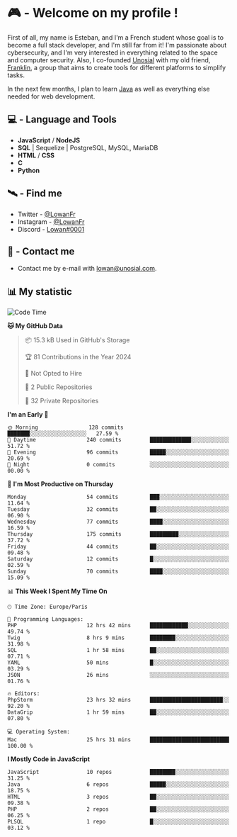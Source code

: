 # 🎮 - Welcome on my profile !
First of all, my name is Esteban, and I'm a French student whose goal is to become a full stack developer, and I'm still far from it!
I'm passionate about cybersecurity, and I'm very interested in everything related to the space and computer security.
Also, I co-founded [Unosial](https://github.com/Unosial) with my old friend, [Franklin](https://github.com/AbaFranklin/), a group that aims to create tools for different platforms to simplify tasks. 

In the next few months, I plan to learn [Java](https://www.java.com/) as well as everything else needed for web development.




## 💻 - Language and Tools
- **JavaScript** / **NodeJS**
- **SQL** | Sequelize | PostgreSQL, MySQL, MariaDB
- **HTML** / **CSS**
- **C**
- **Python**

## 🛰️ - Find me

 - Twitter - [@LowanFr](https://twitter.com/LowanFr/)
 - Instagram - [@LowanFr](https://instagram.com/LowanFr)
 - Discord -  [Lowan#0001](https://unosial.bio/Lowan)
 
## 📡 - Contact me
 - Contact me by e-mail with [lowan@unosial.com](mailto:lowan@unosial.com).

## 📊 My statistic
<!--START_SECTION:waka-->
![Code Time](http://img.shields.io/badge/Code%20Time-830%20hrs%2015%20mins-blue)

**🐱 My GitHub Data** 

> 📦 15.3 kB Used in GitHub's Storage 
 > 
> 🏆 81 Contributions in the Year 2024
 > 
> 🚫 Not Opted to Hire
 > 
> 📜 2 Public Repositories 
 > 
> 🔑 32 Private Repositories 
 > 
**I'm an Early 🐤** 

```text
🌞 Morning                128 commits         ███████░░░░░░░░░░░░░░░░░░   27.59 % 
🌆 Daytime                240 commits         █████████████░░░░░░░░░░░░   51.72 % 
🌃 Evening                96 commits          █████░░░░░░░░░░░░░░░░░░░░   20.69 % 
🌙 Night                  0 commits           ░░░░░░░░░░░░░░░░░░░░░░░░░   00.00 % 
```
📅 **I'm Most Productive on Thursday** 

```text
Monday                   54 commits          ███░░░░░░░░░░░░░░░░░░░░░░   11.64 % 
Tuesday                  32 commits          ██░░░░░░░░░░░░░░░░░░░░░░░   06.90 % 
Wednesday                77 commits          ████░░░░░░░░░░░░░░░░░░░░░   16.59 % 
Thursday                 175 commits         █████████░░░░░░░░░░░░░░░░   37.72 % 
Friday                   44 commits          ██░░░░░░░░░░░░░░░░░░░░░░░   09.48 % 
Saturday                 12 commits          █░░░░░░░░░░░░░░░░░░░░░░░░   02.59 % 
Sunday                   70 commits          ████░░░░░░░░░░░░░░░░░░░░░   15.09 % 
```


📊 **This Week I Spent My Time On** 

```text
🕑︎ Time Zone: Europe/Paris

💬 Programming Languages: 
PHP                      12 hrs 42 mins      ████████████░░░░░░░░░░░░░   49.74 % 
Twig                     8 hrs 9 mins        ████████░░░░░░░░░░░░░░░░░   31.98 % 
SQL                      1 hr 58 mins        ██░░░░░░░░░░░░░░░░░░░░░░░   07.71 % 
YAML                     50 mins             █░░░░░░░░░░░░░░░░░░░░░░░░   03.29 % 
JSON                     26 mins             ░░░░░░░░░░░░░░░░░░░░░░░░░   01.76 % 

🔥 Editors: 
PhpStorm                 23 hrs 32 mins      ███████████████████████░░   92.20 % 
DataGrip                 1 hr 59 mins        ██░░░░░░░░░░░░░░░░░░░░░░░   07.80 % 

💻 Operating System: 
Mac                      25 hrs 31 mins      █████████████████████████   100.00 % 
```

**I Mostly Code in JavaScript** 

```text
JavaScript               10 repos            ████████░░░░░░░░░░░░░░░░░   31.25 % 
Java                     6 repos             █████░░░░░░░░░░░░░░░░░░░░   18.75 % 
HTML                     3 repos             ██░░░░░░░░░░░░░░░░░░░░░░░   09.38 % 
PHP                      2 repos             ██░░░░░░░░░░░░░░░░░░░░░░░   06.25 % 
PLSQL                    1 repo              █░░░░░░░░░░░░░░░░░░░░░░░░   03.12 % 
```




<!--END_SECTION:waka-->
